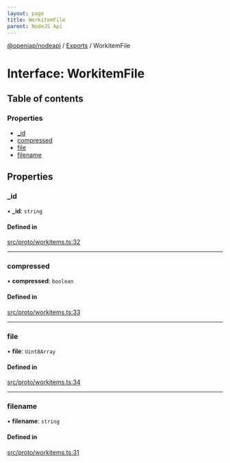 ```yaml
---
layout: page
title: WorkitemFile
parent: NodeJS Api
---
```

[@openiap/nodeapi](../README.html) / [Exports](../modules.html) / WorkitemFile

# Interface: WorkitemFile

## Table of contents

### Properties

- [\_id](WorkitemFile.html#_id)
- [compressed](WorkitemFile.html#compressed)
- [file](WorkitemFile.html#file)
- [filename](WorkitemFile.html#filename)

## Properties

### \_id

• **\_id**: `string`

#### Defined in

[src/proto/workitems.ts:32](https://github.com/openiap/nodeapi/blob/a6b5438/src/proto/workitems.ts#L32)

___

### compressed

• **compressed**: `boolean`

#### Defined in

[src/proto/workitems.ts:33](https://github.com/openiap/nodeapi/blob/a6b5438/src/proto/workitems.ts#L33)

___

### file

• **file**: `Uint8Array`

#### Defined in

[src/proto/workitems.ts:34](https://github.com/openiap/nodeapi/blob/a6b5438/src/proto/workitems.ts#L34)

___

### filename

• **filename**: `string`

#### Defined in

[src/proto/workitems.ts:31](https://github.com/openiap/nodeapi/blob/a6b5438/src/proto/workitems.ts#L31)
